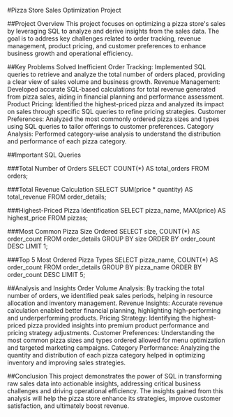 #Pizza Store Sales Optimization Project

##Project Overview
This project focuses on optimizing a pizza store's sales by leveraging SQL to analyze and derive insights from the sales data. The goal is to address key challenges related to order tracking, revenue management, product pricing, and customer preferences to enhance business growth and operational efficiency.

##Key Problems Solved
Inefficient Order Tracking: Implemented SQL queries to retrieve and analyze the total number of orders placed, providing a clear view of sales volume and business growth.
Revenue Management: Developed accurate SQL-based calculations for total revenue generated from pizza sales, aiding in financial planning and performance assessment.
Product Pricing: Identified the highest-priced pizza and analyzed its impact on sales through specific SQL queries to refine pricing strategies.
Customer Preferences: Analyzed the most commonly ordered pizza sizes and types using SQL queries to tailor offerings to customer preferences.
Category Analysis: Performed category-wise analysis to understand the distribution and performance of each pizza category.

##Important SQL Queries

###Total Number of Orders
SELECT COUNT(*) AS total_orders FROM orders;

###Total Revenue Calculation
SELECT SUM(price * quantity) AS total_revenue FROM order_details;

###Highest-Priced Pizza Identification
SELECT pizza_name, MAX(price) AS highest_price FROM pizzas;

###Most Common Pizza Size Ordered
SELECT size, COUNT(*) AS order_count
FROM order_details
GROUP BY size
ORDER BY order_count DESC
LIMIT 1;

###Top 5 Most Ordered Pizza Types
SELECT pizza_name, COUNT(*) AS order_count
FROM order_details
GROUP BY pizza_name
ORDER BY order_count DESC
LIMIT 5;

##Analysis and Insights
Order Volume Analysis: By tracking the total number of orders, we identified peak sales periods, helping in resource allocation and inventory management.
Revenue Insights: Accurate revenue calculation enabled better financial planning, highlighting high-performing and underperforming products.
Pricing Strategy: Identifying the highest-priced pizza provided insights into premium product performance and pricing strategy adjustments.
Customer Preferences: Understanding the most common pizza sizes and types ordered allowed for menu optimization and targeted marketing campaigns.
Category Performance: Analyzing the quantity and distribution of each pizza category helped in optimizing inventory and improving sales strategies.

##Conclusion
This project demonstrates the power of SQL in transforming raw sales data into actionable insights, addressing critical business challenges and driving operational efficiency. The insights gained from this analysis will help the pizza store enhance its strategies, improve customer satisfaction, and ultimately boost revenue.
